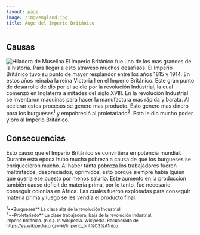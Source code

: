 ```yaml
---
layout: page
image: /img/england.jpg
title: Auge del Imperio Británico
---
```


## Causas
<img src="{{site.github.url}}/img/hiladora-de-muselina.jpeg" alt="Hiladora de Muselina" class="right"> El Imperio Británico fue uno de los mas grandes de la historia. Para llegar a esto atravesó muchos desafiaos. El Imperio Británico tuvo su punto de mayor resplandor entre los años 1815 y 1914. En estos años reinaba la reina Victoria I en el Imperio Británico. Este gran punto de desarrollo de dio por el se dio por la revolución Industrial, la cual comenzó en Inglaterra a mitades del siglo XVIII. En la revolución Industrial se inventaron maquinas para hacer la manufactura mas rápida y barata. Al acelerar estos procesos se genero mas producto. Esto genero mas dinero para los burgueses<sup>1</sup> y empobreció al proletariado<sup>2</sup>. Esto le dio mucho poder y oro al Imperio Británico.

## Consecuencias
Esto causo que el Imperio Británico se convirtiera en potencia mundial. Durante esta epoca hubo mucha pobreza a causa de que los burgueses se enriquecieron mucho. Al haber tanta pobreza los trabajadores fueron maltratados, despreciados, oprimidos, esto porque siempre habia lguien que queria ese puesto por menos salario. Este aumento en la produccion también causo deficit de materia prima, por lo tanto, fue necesario conseguir colonias en Africa. Las cuales fueron explotadas para conseguir materia prima y luego se les vendía el producto final.

<small class="bib">
  <sup>1</sup>**Burgueses** La clase alta de la revolución Industrial.<br>
  <sup>2</sup>**Proletariado** La clase trabajadora, baja de la revolución Industrial.<br>
  Imperio británico. (n.d.). In Wikipedia. Wikipedia. Recuperado de https://es.wikipedia.org/wiki/Imperio_brit%C3%A1nico
</small>
